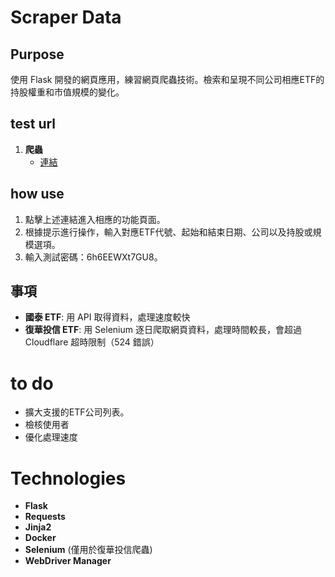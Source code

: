# Scraper Data

## Purpose

使用 Flask 開發的網頁應用，練習網頁爬蟲技術。檢索和呈現不同公司相應ETF的持股權重和市值規模的變化。

## test url

1. **爬蟲**
   - [連結](https://scraper.haogooday.site/scraper)

## how use

1. 點擊上述連結進入相應的功能頁面。
2. 根據提示進行操作，輸入對應ETF代號、起始和結束日期、公司以及持股或規模選項。
3. 輸入測試密碼：6h6EEWXt7GU8。

## 事項

- **國泰 ETF**: 用 API 取得資料，處理速度較快
- **復華投信 ETF**: 用 Selenium 逐日爬取網頁資料，處理時間較長，會超過 Cloudflare 超時限制（524 錯誤）


# to do
* 擴大支援的ETF公司列表。
* 檢核使用者
* 優化處理速度

# Technologies

* **Flask**
* **Requests**
* **Jinja2**
* **Docker**
* **Selenium** (僅用於復華投信爬蟲)
* **WebDriver Manager**

